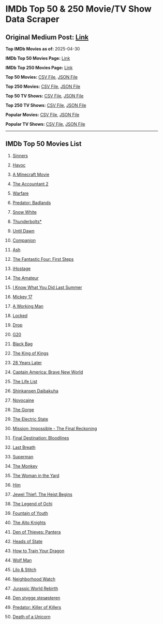 # IMDb Top 50 & 250 Movie/TV Show Data Scraper

## Original Medium Post: [Link](https://medium.com/@nishantsahoo/which-movie-should-i-watch-5c83a3c0f5b1)

**Top IMDb Movies as of:** 2025-04-30

**IMDb Top 50 Movies Page:** [Link](https://www.imdb.com/search/title/?title_type=feature&release_date=2025-01-01,2025-12-31)

**IMDb Top 250 Movies Page:** [Link](https://www.imdb.com/chart/top/)

**Top 50 Movies:** [CSV File](/data/top50/movies.csv), [JSON File](/data/top50/movies.json)

**Top 250 Movies:** [CSV File](/data/top250/movies.csv), [JSON File](/data/top250/movies.json)

**Top 50 TV Shows:** [CSV File](/data/top50/shows.csv), [JSON File](/data/top50/shows.json)

**Top 250 TV Shows:** [CSV File](/data/top250/shows.csv), [JSON File](/data/top250/shows.json)

**Popular Movies:** [CSV File](/data/popular/movies.csv), [JSON File](/data/popular/movies.json)

**Popular TV Shows:** [CSV File](/data/popular/shows.csv), [JSON File](/data/popular/shows.json)

---

## IMDb Top 50 Movies List

1. [Sinners](https://www.imdb.com/title/tt31193180/)

2. [Havoc](https://www.imdb.com/title/tt14123284/)

3. [A Minecraft Movie](https://www.imdb.com/title/tt3566834/)

4. [The Accountant 2](https://www.imdb.com/title/tt7068946/)

5. [Warfare](https://www.imdb.com/title/tt31434639/)

6. [Predator: Badlands](https://www.imdb.com/title/tt31227572/)

7. [Snow White](https://www.imdb.com/title/tt6208148/)

8. [Thunderbolts\*](https://www.imdb.com/title/tt20969586/)

9. [Until Dawn](https://www.imdb.com/title/tt30955489/)

10. [Companion](https://www.imdb.com/title/tt26584495/)

11. [Ash](https://www.imdb.com/title/tt17489650/)

12. [The Fantastic Four: First Steps](https://www.imdb.com/title/tt10676052/)

13. [iHostage](https://www.imdb.com/title/tt31181421/)

14. [The Amateur](https://www.imdb.com/title/tt0899043/)

15. [I Know What You Did Last Summer](https://www.imdb.com/title/tt4045450/)

16. [Mickey 17](https://www.imdb.com/title/tt12299608/)

17. [A Working Man](https://www.imdb.com/title/tt9150192/)

18. [Locked](https://www.imdb.com/title/tt26671996/)

19. [Drop](https://www.imdb.com/title/tt32149847/)

20. [G20](https://www.imdb.com/title/tt23476986/)

21. [Black Bag](https://www.imdb.com/title/tt30988739/)

22. [The King of Kings](https://www.imdb.com/title/tt7967302/)

23. [28 Years Later](https://www.imdb.com/title/tt10548174/)

24. [Captain America: Brave New World](https://www.imdb.com/title/tt14513804/)

25. [The Life List](https://www.imdb.com/title/tt2172954/)

26. [Shinkansen Daibakuha](https://www.imdb.com/title/tt33452974/)

27. [Novocaine](https://www.imdb.com/title/tt29603959/)

28. [The Gorge](https://www.imdb.com/title/tt13654226/)

29. [The Electric State](https://www.imdb.com/title/tt7766378/)

30. [Mission: Impossible - The Final Reckoning](https://www.imdb.com/title/tt9603208/)

31. [Final Destination: Bloodlines](https://www.imdb.com/title/tt9619824/)

32. [Last Breath](https://www.imdb.com/title/tt14403504/)

33. [Superman](https://www.imdb.com/title/tt5950044/)

34. [The Monkey](https://www.imdb.com/title/tt27714946/)

35. [The Woman in the Yard](https://www.imdb.com/title/tt31314296/)

36. [Him](https://www.imdb.com/title/tt20990442/)

37. [Jewel Thief: The Heist Begins](https://www.imdb.com/title/tt27843798/)

38. [The Legend of Ochi](https://www.imdb.com/title/tt8866456/)

39. [Fountain of Youth](https://www.imdb.com/title/tt27075958/)

40. [The Alto Knights](https://www.imdb.com/title/tt21815562/)

41. [Den of Thieves: Pantera](https://www.imdb.com/title/tt8008948/)

42. [Heads of State](https://www.imdb.com/title/tt13357520/)

43. [How to Train Your Dragon](https://www.imdb.com/title/tt26743210/)

44. [Wolf Man](https://www.imdb.com/title/tt4216984/)

45. [Lilo & Stitch](https://www.imdb.com/title/tt11655566/)

46. [Neighborhood Watch](https://www.imdb.com/title/tt1714918/)

47. [Jurassic World Rebirth](https://www.imdb.com/title/tt31036941/)

48. [Den stygge stesøsteren](https://www.imdb.com/title/tt29344903/)

49. [Predator: Killer of Killers](https://www.imdb.com/title/tt36463894/)

50. [Death of a Unicorn](https://www.imdb.com/title/tt28443655/)
